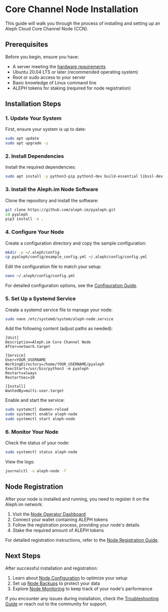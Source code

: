 # Core Channel Node Installation

This guide will walk you through the process of installing and setting up an Aleph Cloud Core Channel Node (CCN).

## Prerequisites

Before you begin, ensure you have:

- A server meeting the [hardware requirements](/nodes/compute/requirements/)
- Ubuntu 20.04 LTS or later (recommended operating system)
- Root or sudo access to your server
- Basic knowledge of Linux command line
- ALEPH tokens for staking (required for node registration)

## Installation Steps

### 1. Update Your System

First, ensure your system is up to date:

```bash
sudo apt update
sudo apt upgrade -y
```

### 2. Install Dependencies

Install the required dependencies:

```bash
sudo apt install -y python3-pip python3-dev build-essential libssl-dev libffi-dev python3-setuptools git
```

### 3. Install the Aleph.im Node Software

Clone the repository and install the software:

```bash
git clone https://github.com/aleph-im/pyaleph.git
cd pyaleph
pip3 install -e .
```

### 4. Configure Your Node

Create a configuration directory and copy the sample configuration:

```bash
mkdir -p ~/.aleph/config
cp pyaleph/config/example_config.yml ~/.aleph/config/config.yml
```

Edit the configuration file to match your setup:

```bash
nano ~/.aleph/config/config.yml
```

For detailed configuration options, see the [Configuration Guide](/nodes/core/configuration/).

### 5. Set Up a Systemd Service

Create a systemd service file to manage your node:

```bash
sudo nano /etc/systemd/system/aleph-node.service
```

Add the following content (adjust paths as needed):

```
[Unit]
Description=Aleph.im Core Channel Node
After=network.target

[Service]
User=YOUR_USERNAME
WorkingDirectory=/home/YOUR_USERNAME/pyaleph
ExecStart=/usr/bin/python3 -m pyaleph
Restart=always
RestartSec=10

[Install]
WantedBy=multi-user.target
```

Enable and start the service:

```bash
sudo systemctl daemon-reload
sudo systemctl enable aleph-node
sudo systemctl start aleph-node
```

### 6. Monitor Your Node

Check the status of your node:

```bash
sudo systemctl status aleph-node
```

View the logs:

```bash
journalctl -u aleph-node -f
```

## Node Registration

After your node is installed and running, you need to register it on the Aleph.im network:

1. Visit the [Node Operator Dashboard](https://account.aleph.im/)
2. Connect your wallet containing ALEPH tokens
3. Follow the registration process, providing your node's details
4. Stake the required amount of ALEPH tokens

For detailed registration instructions, refer to the [Node Registration Guide](https://medium.com/aleph-im/aleph-im-node-registration-guide-ea2badb84e75).

## Next Steps

After successful installation and registration:

1. Learn about [Node Configuration](/nodes/core/configuration/) to optimize your setup
2. Set up [Node Backups](/nodes/resources/backups/) to protect your data
3. Explore [Node Monitoring](/nodes/resources/monitoring/) to keep track of your node's performance

If you encounter any issues during installation, check the [Troubleshooting Guide](/nodes/resources/troubleshooting/) or reach out to the community for support.
